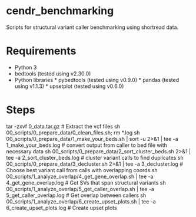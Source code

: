 # cendr_benchmarking

Scripts for structural variant caller benchmarking using shortread data.

# Requirements

* Python 3
* bedtools (tested using v2.30.0)
* Python libraries
        * pybedtools (tested using v0.9.0)
        * pandas (tested using v1.1.3)
        * upsetplot (tested using v0.6.0)

# Steps

tar -zxvf 0_data.tar.gz # Extract the vcf files
sh 00_scripts/0_prepare_data/0_clean_files.sh; rm *.log
sh 00_scripts/0_prepare_data/1_make_your_beds.sh | sort -u 2>&1 | tee -a 1_make_your_beds.log # convert output from caller to bed file with necessary data
sh 00_scripts/0_prepare_data/2_sort_cluster_beds.sh 2>&1 | tee -a 2_sort_cluster_beds.log # cluster variant calls to find duplicates
sh 00_scripts/0_prepare_data/3_decluster.sh 2>&1 | tee -a 3_decluster.log # Choose best variant call from calls with overlapping coords
sh 00_scripts/1_analyze_overlap/4_get_gene_overlap.sh | tee -a 4_get_gene_overlap.log # Get SVs that span structural variants
sh 00_scripts/1_analyze_overlap/5_get_caller_overlap.sh | tee -a 5_get_caller_overlap.log # Get overlap between callers
sh 00_scripts/1_analyze_overlap/6_create_upset_plots.sh | tee -a 6_create_upset_plots.log # Create upset plots
